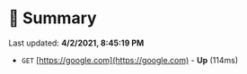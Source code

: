 # 📖 Summary
Last updated: **4/2/2021, 8:45:19 PM**

- `GET` [https://google.com](https://google.com) - **Up** (114ms)
